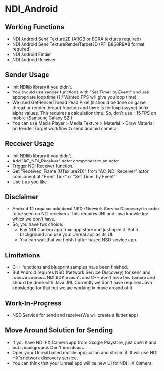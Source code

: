 # NDI_Android

## Working Functions
* NDI Android Send Texture2D (ARGB or BGRA textures required)
* NDI Android Send TextureRenderTarget2D (PF_B8G8R8A8 format required)
* NDI Android Finder
* NDI Android Receiver

## Sender Usage
* Init NDIlib library if you didn't.
* You should use sender functions with "Set Timer by Event" and use appropriate loop time (1 / Wanted FPS will give you loop time)
* We used GetRenderThread Read Pixel (it should be done on game thread or render thread) function and there is for loop (async) to fix alpha values. This requires a calculation time. So, don't use +15 FPS on mobile (Samsung Galaxy S21)
* You can use Media Player > Media Texture > Material > Draw Material on Render Target workflow to send android camera.

## Receiver Usage
* Init NDIlib library if you didn't.
* Add "AC_NDI_Receiver" actor component to an actor.
* Trigger NDI Receiver function.
* Get "Received_Frame (UTexture2D)" from "AC_NDI_Receiver" actor component at "Event Tick" or "Set Timer by Event".
* Use it as you like.

## Disclaimer
* Android 12 requires additional NSD (Network Service Discovery) in order to be seen on NDI receivers. This requires JNI and Java knowledge which we don't have.
* So, you have two choice.
	* Buy NDI Camera app from app store and just open it. Put it background and use your Unreal app as its UI.
	* You can wait that we finish flutter based NSD service app.

## Limitations
* C++ functions and blueprint samples have been finished.
* But Android requires NSD (Network Service Discovery) for send and receive sources.
NDI SDK doesn't and C++ don't have this feature and should be done with Java JNI. Currently we don't have required Java knowledge for that but we are working to move around of it.

## Work-In-Progress
* NSD Service for send and receive(We will create a flutter app)

## Move Around Solution for Sending
* If you have NDI HX Camera app from Google Playstore, just open it and put it background. Don't broadcast.
* Open your Unreal based mobile application and stream it. It will use NDI HX's network discovery service.
* You can think that your Unreal app will be new UI for NDI HX Camera.